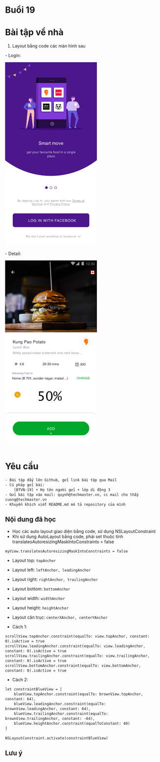 
# Buổi 19

# Bài tập về nhà
1. Layout bằng code các màn hình sau
<table style="background-color: #eee">
<tr>
<p>- Login:</p>
 </tr>
  <tr>
  <img src = "../img/login.png" width="300">
  </tr>
  <tr>
  <p>- Detail:</p>
   </tr>
  <tr>
    <img src = "../img/Kungpao.png" width="300">
  </tr>
</table>

# Yêu cầu
    - Bài tập đẩy lên Github, gửi link bài tập qua Mail
    - Cú pháp gửi bài:
        [BTVN-19] + Họ tên người gửi + lớp di động 3
    - Gửi bài tập vào mail: quynh@techmaster.vn, cc mail cho thầy cuong@techmaster.vn
    - Khuyến khích viết README.md mô tả repository của mình

## Nội dung đã học
- Học các auto layout giao diện bằng code, sử dụng NSLayoutConstraint
- Khi sử dụng AutoLayout bằng code, phải set thuộc tính translatesAutoresizingMaskIntoConstraints = false
```
myView.translatesAutoresizingMaskIntoConstraints = false
```
- Layout top:  ```topAnchor```
- Layout left:  ```leftAnchor, leadingAnchor```
- Layout right:  ```rightAnchor, trailingAnchor```
- Layout bottom:  ```bottomAnchor```
- Layout width:  ```widthAnchor```
- Layout height: ```heightAnchor```
- Layout căn trục: ```centerXAnchor, centerYAnchor```

- Cách 1:
```
scrollView.topAnchor.constraint(equalTo: view.topAnchor, constant: 0).isActive = true
scrollView.leadingAnchor.constraint(equalTo: view.leadingAnchor, constant: 0).isActive = true
scrollView.trailingAnchor.constraint(equalTo: view.trailingAnchor, constant: 0).isActive = true
scrollView.bottomAnchor.constraint(equalTo: view.bottomAnchor, constant: 0).isActive = true
```
- Cách 2:
```
let constraintBlueView = [
    blueView.topAnchor.constraint(equalTo: brownView.topAnchor, constant: 64),
    blueView.leadingAnchor.constraint(equalTo: brownView.leadingAnchor, constant: 64),
    blueView.trailingAnchor.constraint(equalTo: brownView.trailingAnchor, constant: -64),
    blueView.heightAnchor.constraint(equalToConstant: 40)
]

NSLayoutConstraint.activate(constraintBlueView)
```
## Lưu ý


